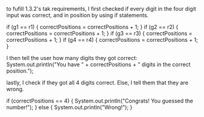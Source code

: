to fufill 1.3.2's tak requirements, I first checked if every digit in the four digit input was correct, and in position by using if statements.

if (g1 == r1)
    {
     correctPositions = correctPositions + 1; 
    }
    if (g2 == r2)
    {
      correctPositions = correctPositions + 1;
    } 
    if (g3 == r3)
    {
      correctPositions = correctPositions + 1;
    } 
    if (g4 == r4) 
    {
      correctPositions = correctPositions + 1;
    } 

I then tell the user how many digits they got correct: 
System.out.println("You have " + correctPositions + " digits in the correct position.");

lastly, I check if they got all 4 digits correct. Else, I tell them that they are wrong. 

if (correctPositions == 4)
    {
      System.out.println("Congrats! You guessed the number!");
    }
    else
    {
      System.out.println("Wrong!");
    }
